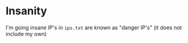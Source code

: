 # Insanity
 I'm going insane
IP's in `ips.txt` are known as "danger IP's" (it does not include my own)
